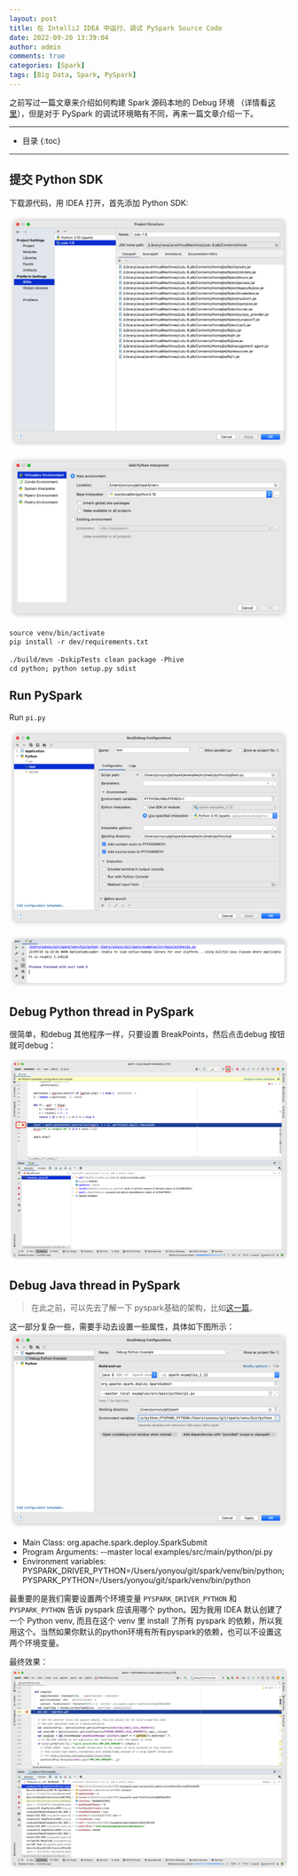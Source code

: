 ```yaml
---
layout: post
title: 在 IntelliJ IDEA 中运行、调试 PySpark Source Code
date: 2022-09-20 13:39:04
author: admin
comments: true
categories: [Spark]
tags: [Big Data, Spark, PySpark]
---
```


之前写过一篇文章来介绍如何构建 Spark 源码本地的 Debug 环境 （详情看[这里](https://waltyou.github.io/Spark-Source-Code-Build-And-Run-In-Idea-Intellij/)），但是对于 PySpark 的调试环境略有不同，再来一篇文章介绍一下。

<!-- more -->
---


* 目录
{:toc}
---

## 提交 Python SDK

下载源代码，用 IDEA 打开，首先添加 Python SDK:


![picture 1](../images/80eaa5525aee1eb0ed7af856ac13b43c95dbd3282b63e3c119e5a3d6aa4765a5.png)  


![picture 2](../images/6985394a3c9401d15189b686d9f9af6441fd25126c77b1b06d373a661207bd99.png)  


```shell
source venv/bin/activate
pip install -r dev/requirements.txt

./build/mvn -DskipTests clean package -Phive
cd python; python setup.py sdist
```

## Run PySpark

Run `pi.py`

![picture 3](../images/33649a50141e35be1aeae812ea778e241c78a24442cba9c316da4a2482c57743.png)  

![picture 4](../images/c5e2afde7eb98d5cf337742551486b4f14e2feb35482eb662025093ae5eae842.png)  

## Debug Python thread in PySpark

很简单，和debug 其他程序一样，只要设置 BreakPoints，然后点击debug 按钮就可debug：

![picture 5](../images/cbe155d757ce2628729981c276a5df2074aad98697fddec3efc85c95c6b7913a.png)  

## Debug Java thread in PySpark

> 在此之前，可以先去了解一下 pyspark基础的架构，比如[这一篇](https://www.mobvista.com/cn/blog/2019-12-27-2/)。

这一部分复杂一些，需要手动去设置一些属性，具体如下图所示：
![picture 7](../images/75d4bd14e95a352ff402821cba818168916871dc6d20f506eb6a5c0084255a91.png)  

- Main Class: org.apache.spark.deploy.SparkSubmit
- Program Arguments: --master local examples/src/main/python/pi.py
- Environment variables: PYSPARK_DRIVER_PYTHON=/Users/yonyou/git/spark/venv/bin/python;PYSPARK_PYTHON=/Users/yonyou/git/spark/venv/bin/python

最重要的是我们需要设置两个环境变量 `PYSPARK_DRIVER_PYTHON` 和 `PYSPARK_PYTHON` 告诉 pyspark 应该用哪个 python。因为我用 IDEA 默认创建了一个 Python venv, 而且在这个 venv 里 install 了所有 pyspark 的依赖，所以我用这个。当然如果你默认的python环境有所有pyspark的依赖，也可以不设置这两个环境变量。

最终效果：
![picture 8](../images/404ac6e0c9004f836ce57a73c2f94ad66be48e74298c683270a9c68db87a0f11.png)  
